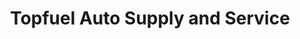 ---
title: "Topfuel Auto Supply and Service"
url: /batangas-city/topfuel-auto-supply-and-service/
shop: Autoteile
---